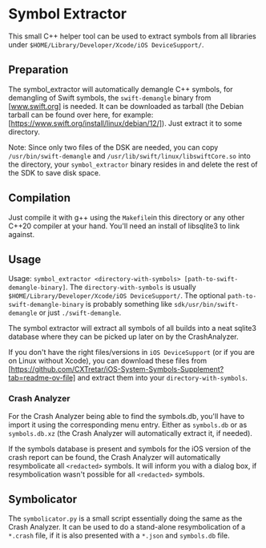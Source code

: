 # Symbol Extractor

This small C++ helper tool can be used to extract symbols from all libraries under `$HOME/Library/Developer/Xcode/iOS DeviceSupport/`.

## Preparation
The symbol_extractor will automatically demangle C++ symbols, for demangling of Swift symbols, the `swift-demangle` binary
from [www.swift.org] is needed. It can be downloaded as tarball (the Debian tarball can be found over here, for example:
[https://www.swift.org/install/linux/debian/12/]). Just extract it to some directory.

Note: Since only two files of the DSK are needed, you can copy `/usr/bin/swift-demangle` and `/usr/lib/swift/linux/libswiftCore.so`
into the directory, your `symbol_extractor` binary resides in and delete the rest of the SDK to save disk space.

## Compilation
Just compile it with g++ using the `Makefile`in this directory or any other C++20 compiler at your hand.
You'll need an install of libsqlite3 to link against.

## Usage
Usage: `symbol_extractor <directory-with-symbols> [path-to-swift-demangle-binary]`.
The `directory-with-symbols` is usually `$HOME/Library/Developer/Xcode/iOS DeviceSupport/`.
The optional `path-to-swift-demangle-binary` is probably something like `sdk/usr/bin/swift-demangle` or just `./swift-demangle`.

The symbol extractor will extract all symbols of all builds into a neat sqlite3 database where they can be
picked up later on by the CrashAnalyzer.

If you don't have the right files/versions in `iOS DeviceSupport` (or if you are on Linux without Xcode), you can download
these files from [https://github.com/CXTretar/iOS-System-Symbols-Supplement?tab=readme-ov-file]
and extract them into your `directory-with-symbols`.

### Crash Analyzer
For the Crash Analyzer being able to find the symbols.db, you'll have to import it using the corresponding menu entry.
Either as `symbols.db` or as `symbols.db.xz` (the Crash Analyzer will automatically extract it, if needed).

If the symbols database is present and symbols for the iOS version of the crash report can be found,
the Crash Analyzer will automatically resymbolicate all `<redacted>` symbols.
It will inform you with a dialog box, if resymbolication wasn't possible for all `<redacted>` symbols.

## Symbolicator
The `symbolicator.py` is a small script essentially doing the same as the Crash Analyzer.
It can be used to do a stand-alone resymbolication of a `*.crash` file, if it is also presented with a `*.json` and `symbols.db` file.
